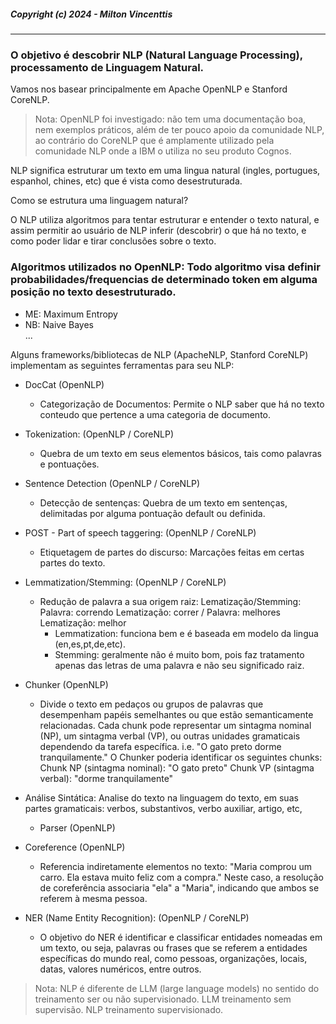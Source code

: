 ##### Copyright (c) 2024 - Milton Vincenttis

---

### O objetivo é descobrir NLP (Natural Language Processing), processamento de Linguagem Natural.
Vamos nos basear principalmente em Apache OpenNLP e Stanford CoreNLP.

>Nota: OpenNLP foi investigado: não tem uma documentação boa, nem exemplos práticos, além de ter pouco apoio da comunidade NLP,
>ao contrário do CoreNLP que é amplamente utilizado pela comunidade NLP onde a IBM o utiliza no seu produto Cognos.

NLP significa estruturar um texto em uma lingua natural (ingles, portugues, espanhol, chines, etc) 
que é vista como desestruturada.

Como se estrutura uma linguagem natural?

O NLP utiliza algoritmos para tentar estruturar e entender o texto natural, e assim permitir ao usuário de NLP
inferir (descobrir) o que há no texto, e como poder lidar e tirar conclusões sobre o texto.

### Algoritmos utilizados no OpenNLP: Todo algoritmo visa definir probabilidades/frequencias de determinado token em alguma posição no texto desestruturado.
* ME: Maximum Entropy 
* NB: Naive Bayes     
...

Alguns frameworks/bibliotecas de NLP (ApacheNLP, Stanford CoreNLP) implementam as seguintes ferramentas para seu NLP:

* DocCat                             (OpenNLP)
  * Categorização de Documentos: Permite o NLP saber que há no texto conteudo que pertence a uma categoria de documento.
  
* Tokenization:                      (OpenNLP / CoreNLP)  
  * Quebra de um texto em seus elementos básicos, tais como palavras e pontuações. 

* Sentence Detection                 (OpenNLP / CoreNLP)
  * Detecção de sentenças: Quebra de um texto em sentenças, delimitadas por alguma pontuação default ou definida.

* POST - Part of speech taggering:   (OpenNLP / CoreNLP)
  * Etiquetagem de partes do discurso: Marcações feitas em certas partes do texto.

* Lemmatization/Stemming:            (OpenNLP / CoreNLP)
  * Redução de palavra a sua origem raiz: Lematização/Stemming: Palavra: correndo Lematização: correr / Palavra: melhores Lematização: melhor
    * Lemmatization: funciona bem e é baseada em modelo da lingua (en,es,pt,de,etc).
    * Stemming: geralmente não é muito bom, pois faz tratamento apenas das letras de uma palavra e não seu significado raiz.

* Chunker                            (OpenNLP)
  * Divide o texto em pedaços ou grupos de palavras que desempenham papéis semelhantes ou que estão semanticamente relacionadas. Cada chunk pode representar um sintagma nominal (NP), um sintagma verbal (VP), ou outras unidades gramaticais dependendo da tarefa específica.
  i.e. "O gato preto dorme tranquilamente." O Chunker poderia identificar os seguintes chunks: Chunk NP (sintagma nominal): "O gato preto" Chunk VP (sintagma verbal): "dorme tranquilamente"

* Análise Sintática: Analise do texto na linguagem do texto, em suas partes gramaticais: verbos, substantivos, verbo auxiliar, artigo, etc,
  * Parser                           (OpenNLP)

* Coreference                        (OpenNLP)
  * Referencia indiretamente elementos no texto: "Maria comprou um carro. Ela estava muito feliz com a compra." Neste caso, a resolução de coreferência associaria "ela" a "Maria", indicando que ambos se referem à mesma pessoa.
  
* NER (Name Entity Recognition):     (OpenNLP / CoreNLP)
  * O objetivo do NER é identificar e classificar entidades nomeadas em um texto, ou seja, palavras ou frases que se referem a entidades específicas do mundo real, como pessoas, organizações, locais, datas, valores numéricos, entre outros.
 
>Nota: NLP é diferente de LLM (large language models) no sentido do treinamento ser ou não supervisionado.
>LLM treinamento sem supervisão.
>NLP treinamento supervisionado.
